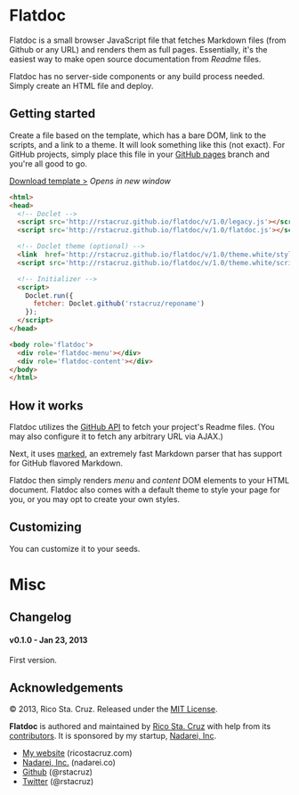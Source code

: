Flatdoc
=======

Flatdoc is a small browser JavaScript file that fetches Markdown files (from
    Github or any URL) and renders them as full pages. Essentially, it's the
easiest way to make open source documentation from *Readme* files.

Flatdoc has no server-side components or any build process needed. Simply create
an HTML file and deploy.

Getting started
---------------

Create a file based on the template, which has a bare DOM, link to the
scripts, and a link to a theme. It will look something like this (not exact).
For GitHub projects, simply place this file in your [GitHub pages] branch and
you're all good to go.

[Download template >][template] *Opens in new window*

``` html
<html>
<head>
  <!-- Doclet -->
  <script src='http://rstacruz.github.io/flatdoc/v/1.0/legacy.js'></script>
  <script src='http://rstacruz.github.io/flatdoc/v/1.0/flatdoc.js'></script>

  <!-- Doclet theme (optional) -->
  <link  href='http://rstacruz.github.io/flatdoc/v/1.0/theme.white/style.css' rel='stylesheet'>
  <script src='http://rstacruz.github.io/flatdoc/v/1.0/theme.white/script.js'></script>

  <!-- Initializer -->
  <script>
    Doclet.run({
      fetcher: Doclet.github('rstacruz/reponame')
    });
  </script>
</head>

<body role='flatdoc'>
  <div role='flatdoc-menu'></div>
  <div role='flatdoc-content'></div>
</body>
</html>
```

How it works
------------

Flatdoc utilizes the [GitHub API] to fetch your project's Readme files. (You may
also configure it to fetch any arbitrary URL via AJAX.)

Next, it uses [marked], an extremely fast Markdown parser that has support for
GitHub flavored Markdown.

Flatdoc then simply renders *menu* and *content* DOM elements to your HTML
document. Flatdoc also comes with a default theme to style your page for you, or
you may opt to create your own styles.

Customizing
-----------

You can customize it to your seeds.

Misc
====

Changelog
---------

#### v0.1.0 - Jan 23, 2013

First version.

Acknowledgements
----------------

© 2013, Rico Sta. Cruz. Released under the [MIT 
License](http://www.opensource.org/licenses/mit-license.php).

**Flatdoc** is authored and maintained by [Rico Sta. Cruz][rsc] with help from its 
[contributors][c]. It is sponsored by my startup, [Nadarei, Inc][nd].

 * [My website](http://ricostacruz.com) (ricostacruz.com)
 * [Nadarei, Inc.](http://nadarei.co) (nadarei.co)
 * [Github](http://github.com/rstacruz) (@rstacruz)
 * [Twitter](http://twitter.com/rstacruz) (@rstacruz)

[rsc]: http://ricostacruz.com
[c]:   http://github.com/rstacruz/flatdoc/contributors
[nd]:  http://nadarei.co

[GitHub pages]: https://pages.github.com
[template]: https://github.com/rstacruz/flatdoc/blob/master/template.html
[GitHub API]: http://github.com/api
[marked]: https://github.com/chjj/marked

